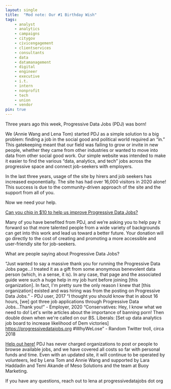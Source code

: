 ```yaml
---
layout: single
title:  "Mod note: Our #1 Birthday Wish"
tags: 
    - analyst
    - analytics
    - campaigns
    - citygov
    - civicengagement
    - clientservices
    - consultants
    - data
    - datamanagement
    - digital
    - engineer
    - executive
    - i.t.
    - intern
    - nonprofit
    - tech
    - union
    - vendor
pin: true
---
```


Three years ago this week, Progressive Data Jobs (PDJ) was born!

We (Annie Wang and Lena Tom) started PDJ as a simple solution to a big problem: finding a job in the social good and political world required an “in.” This gatekeeping meant that our field was failing to grow or invite in new people, whether they came from other industries or wanted to move into data from other social good work. Our simple website was intended to make it easier to find the various “data, analytics, and tech” jobs across the progressive space and connect job-seekers with employers. 

In the last three years, usage of the site by hirers and job seekers has increased exponentially. The site has had over 16,000 visitors in 2020 alone! This success is due to the community-driven approach of the site and the support from all of you. 

Now we need your help.

[Can you chip in $10 to help us improve Progressive Data Jobs?](https://actionnetwork.org/fundraising/progressive-data-jobs?source=pdjsite)

Many of you have benefited from PDJ, and we’re asking you to help pay it forward so that more talented people from a wide variety of backgrounds can get into this work and lead us toward a better future. Your donation will go directly to the cost of creating and promoting a more accessible and user-friendly site for job-seekers.

What are people saying about Progressive Data Jobs?

“Just wanted to say a massive thank you for running the Progressive Data Jobs page...I treated it as a gift from some anonymous benevolent data person (which, in a sense, it is). In any case, that page and the associated guide were such a huge help in my job hunt before joining [this organization]. In fact, I'm pretty sure the only reason I knew that [this organization] existed and was hiring was from the posting on Progressive Data Jobs.” - PDJ user, 2017
“I thought you should know that in about 16 hours, [we] got three job applications through Progressive Data Jobs...Thank you!” - Employer, 2020
“Conservatives: Hey, I know what we need to do! Let's write articles about the importance of banning porn! Then double down when we're called on our BS. 
Liberals: [Set up data analytics job board to increase likelihood of Dem victories] https://progressivedatajobs.org #WhyWeLose” - Random Twitter troll, circa 2018

[Help out here!](https://actionnetwork.org/fundraising/progressive-data-jobs?source=pdjsite)
PDJ has never charged organizations to post or people to browse available jobs, and we have covered all costs so far with personal funds and time. Even with an updated site, it will continue to be operated by volunteers, led by Lena Tom and Annie Wang and supported by Lara Haddadin and Temi Akande of Meso Solutions and the team at Buoy Marketing. 

If you have any questions, reach out to lena at progressivedatajobs dot org
